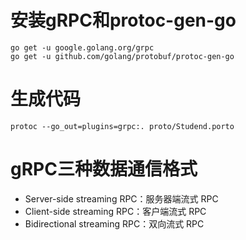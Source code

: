 
# 安装gRPC和protoc-gen-go
```
go get -u google.golang.org/grpc
go get -u github.com/golang/protobuf/protoc-gen-go
```
# 生成代码
```
protoc --go_out=plugins=grpc:. proto/Studend.porto
```

#  gRPC三种数据通信格式
- Server-side streaming RPC：服务器端流式 RPC
- Client-side streaming RPC：客户端流式 RPC
- Bidirectional streaming RPC：双向流式 RPC